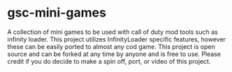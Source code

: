 # gsc-mini-games
 A collection of mini games to be used with call of duty mod tools such as infinity loader. This project utilizes InfinityLoader specific features, however these can be easily ported to almost any cod game. This project is open source and can be forked at any time by anyone and is free to use. Please credit if you do decide to make a spin off, port, or video of this project.
